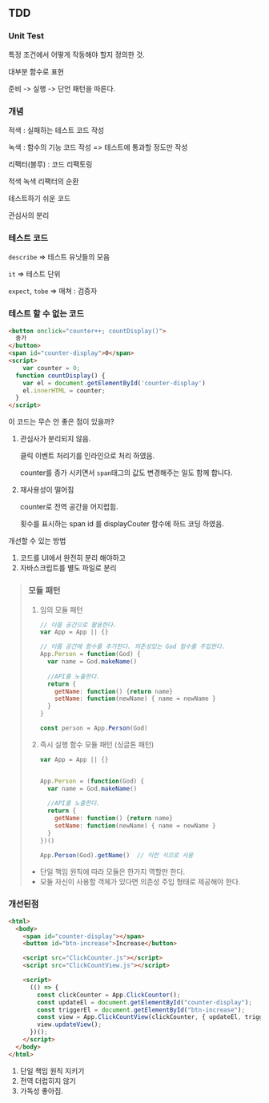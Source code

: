 ## TDD

### Unit Test

특정 조건에서 어떻게 작동해야 할지 정의한 것.

대부분 함수로 표현

준비 -> 실행 -> 단언 패턴을 따른다.

### 개념

적색 : 실패하는 테스트 코드 작성 

녹색 : 함수의 기능 코드 작성 => 테스트에 통과할 정도만 작성 

리팩터(블루) : 코드 리팩토링 

적색 녹색 리팩터의 순환

테스트하기 쉬운 코드

관심사의 분리

### 테스트 코드

`describe` => 테스트 유닛들의 모음

`it` => 테스트 단위

`expect`, `tobe` => 매쳐 : 검증자

### 테스트 할 수 없는 코드

```html
<button onclick="counter++; countDisplay()">
  증가
</button>
<span id="counter-display">0</span>
<script>
	var counter = 0;
  function countDisplay() {
    var el = document.getElementById('counter-display')
    el.innerHTML = counter;
  }
</script>
```

이 코드는 무슨 안 좋은 점이 있을까?

1. 관심사가 분리되지 않음.

   클릭 이벤트 처리기를 인라인으로 처리 하였음.

   counter를 증가 시키면서 `span`태그의 값도 변경해주는 일도 함께 합니다.

2. 재사용성이 떨어짐

   counter로 전역 공간을 어지럽힘.

   횟수를 표시하는 span id 를 displayCouter 함수에 하드 코딩 하였음. 

개선할 수 있는 방법

1. 코드를 UI에서 완전히 분리 해야하고
2. 자바스크립트를 별도 파일로 분리

> ### 모듈 패턴
>
> 1. 임의 모듈 패턴
>
>    ```js
>    // 이름 공간으로 활용한다.
>    var App = App || {}
>    
>    // 이름 공간에 함수를 추가한다. 의존성있는 God 함수를 주입한다.
>    App.Person = function(God) {
>      var name = God.makeName() 
>      
>      //API를 노출한다.
>      return {
>        getName: function() {return name}
>        setName: function(newName) { name = newName }
>      }
>    }
>    
>    const person = App.Person(God)
>    ```
>
> 2. 즉시 실행 함수 모듈 패턴 (싱글톤 패턴)
>
>    ```js
>    var App = App || {}
>    
>    
>    App.Person = (function(God) {
>      var name = God.makeName() 
>      
>      //API를 노출한다.
>      return {
>        getName: function() {return name}
>        setName: function(newName) { name = newName }
>      }
>    })()
>    
>    App.Person(God).getName()  // 이런 식으로 사용
>    ```
>
> - 단일 책임 원칙에 따라 모듈은 한가지 역할만 한다.
> - 모듈 자신이 사용할 객체가 있다면 의존성 주입 형태로 제공해야 한다.

### 개선된점

```html
<html>
  <body>
    <span id="counter-display"></span>
    <button id="btn-increase">Increase</button>

    <script src="ClickCounter.js"></script>
    <script src="ClickCountView.js"></script>

    <script>
      (() => {
        const clickCounter = App.ClickCounter();
        const updateEl = document.getElementById("counter-display");
        const triggerEl = document.getElementById("btn-increase");
        const view = App.ClickCountView(clickCounter, { updateEl, triggerEl });
        view.updateView();
      })();
    </script>
  </body>
</html>
```

1. 단일 책임 원칙 지키기
2. 전역 더럽히지 않기
3. 가독성 좋아짐.




